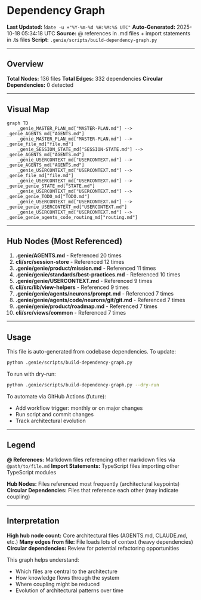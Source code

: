 # Dependency Graph
**Last Updated:** !`date -u +"%Y-%m-%d %H:%M:%S UTC"`
**Auto-Generated:** 2025-10-18 05:34:18 UTC
**Source:** @ references in .md files + import statements in .ts files
**Script:** `.genie/scripts/build-dependency-graph.py`

---

## Overview

**Total Nodes:** 136 files
**Total Edges:** 332 dependencies
**Circular Dependencies:** 0 detected

---

## Visual Map

```mermaid
graph TD
    _genie_MASTER_PLAN_md["MASTER-PLAN.md"] --> _genie_AGENTS_md["AGENTS.md"]
    _genie_MASTER_PLAN_md["MASTER-PLAN.md"] --> _genie_file_md["file.md"]
    _genie_SESSION_STATE_md["SESSION-STATE.md"] --> _genie_AGENTS_md["AGENTS.md"]
    _genie_USERCONTEXT_md["USERCONTEXT.md"] --> _genie_AGENTS_md["AGENTS.md"]
    _genie_USERCONTEXT_md["USERCONTEXT.md"] --> _genie_file_md["file.md"]
    _genie_USERCONTEXT_md["USERCONTEXT.md"] --> _genie_genie_STATE_md["STATE.md"]
    _genie_USERCONTEXT_md["USERCONTEXT.md"] --> _genie_genie_TODO_md["TODO.md"]
    _genie_USERCONTEXT_md["USERCONTEXT.md"] --> _genie_genie_USERCONTEXT_md["USERCONTEXT.md"]
    _genie_USERCONTEXT_md["USERCONTEXT.md"] --> _genie_genie_agents_code_routing_md["routing.md"]
```

---

## Hub Nodes (Most Referenced)

1. **.genie/AGENTS.md** - Referenced 20 times
2. **cli/src/session-store** - Referenced 12 times
3. **.genie/genie/product/mission.md** - Referenced 11 times
4. **.genie/genie/standards/best-practices.md** - Referenced 10 times
5. **.genie/genie/USERCONTEXT.md** - Referenced 9 times
6. **cli/src/lib/view-helpers** - Referenced 9 times
7. **.genie/genie/agents/neurons/prompt.md** - Referenced 7 times
8. **.genie/genie/agents/code/neurons/git/git.md** - Referenced 7 times
9. **.genie/genie/product/roadmap.md** - Referenced 7 times
10. **cli/src/views/common** - Referenced 7 times

---

## Usage

This file is auto-generated from codebase dependencies. To update:

```bash
python .genie/scripts/build-dependency-graph.py
```

To run with dry-run:

```bash
python .genie/scripts/build-dependency-graph.py --dry-run
```

To automate via GitHub Actions (future):
- Add workflow trigger: monthly or on major changes
- Run script and commit changes
- Track architectural evolution

---

## Legend

**@ References:** Markdown files referencing other markdown files via `@path/to/file.md`
**Import Statements:** TypeScript files importing other TypeScript modules

**Hub Nodes:** Files referenced most frequently (architectural keypoints)
**Circular Dependencies:** Files that reference each other (may indicate coupling)

---

## Interpretation

**High hub node count:** Core architectural files (AGENTS.md, CLAUDE.md, etc.)
**Many edges from file:** File loads lots of context (heavy dependencies)
**Circular dependencies:** Review for potential refactoring opportunities

This graph helps understand:
- Which files are central to the architecture
- How knowledge flows through the system
- Where coupling might be reduced
- Evolution of architectural patterns over time
